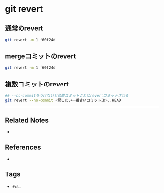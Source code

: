 # git revert
## 通常のrevert
```sh
git revert -m 1 f60f24d
```

## mergeコミットのrevert
```sh
git revert -m 1 f60f24d
```

## 複数コミットのrevert
```sh
## --no-commitをつけないと位置コミットごとにrevertコミットされる
git revert --no-commit <戻したい一番古いコミットID>..HEAD
```

---
## Related Notes
- 

## References
- 

## Tags
- `#cli` 